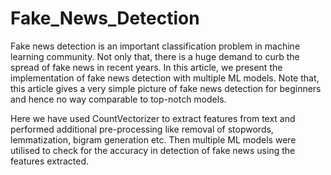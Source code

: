 # Fake_News_Detection

Fake news detection is an important classification problem in machine learning community. Not only that, there is a huge demand to curb the spread of fake news in recent years. In this article, we present the implementation of fake news detection with multiple ML models. Note that, this article gives a very simple picture of fake news detection for beginners and hence no way comparable to top-notch models.

Here we have used CountVectorizer to extract features from text and performed additional pre-processing like removal of stopwords, lemmatization, bigram generation etc. Then multiple ML models were utilised to check for the accuracy in detection of fake news using the features extracted.





